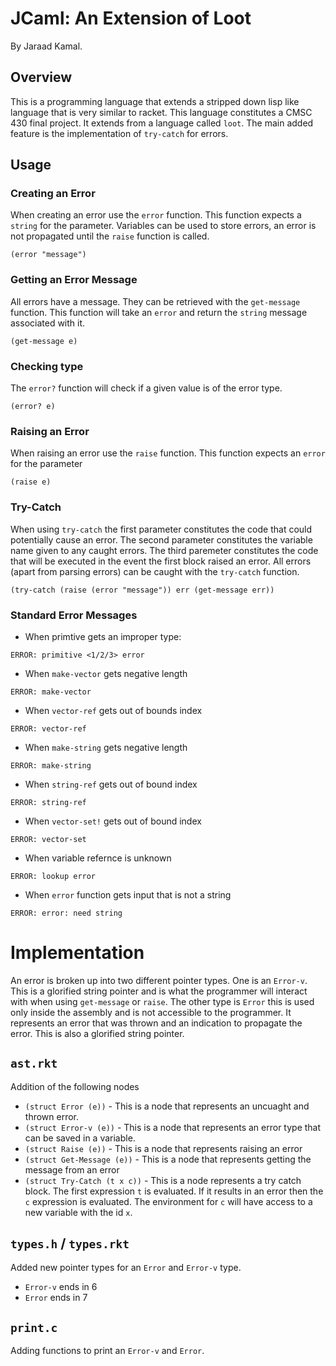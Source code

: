 # JCaml: An Extension of Loot
By Jaraad Kamal.

## Overview
This is a programming language that extends a stripped down lisp like
language that is very similar to racket. This language constitutes
a CMSC 430 final project. It extends from a language called `loot`.
The main added feature is the implementation of `try-catch` for errors. 

## Usage 
### Creating an Error
When creating an error use the `error` function. This function expects a 
`string` for the parameter. Variables can be used to store errors, an error
is not propagated until the `raise` function is called.
```racket
(error "message")
```

### Getting an Error Message
All errors have a message. They can be retrieved with the `get-message` 
function. This function will take an `error` and return the `string` message 
associated with it.
```racket
(get-message e)
```

### Checking type
The `error?` function will check if a given value is of the error type.
```racket
(error? e)
```

### Raising an Error
When raising an error use the `raise` function. This function expects an 
`error` for the parameter
```racket
(raise e)
```
### Try-Catch
When using `try-catch` the first parameter constitutes the code that could 
potentially cause an error. The second parameter constitutes the variable
name given to any caught errors. The third paremeter constitutes the code
that will be executed in the event the first block raised an error. All
errors (apart from parsing errors) can be caught with the `try-catch` function.
```racket
(try-catch (raise (error "message")) err (get-message err))
```

### Standard Error Messages
- When primtive gets an improper type:
```
ERROR: primitive <1/2/3> error
```
- When `make-vector` gets negative length
```
ERROR: make-vector
```
- When `vector-ref` gets out of bounds index 
```
ERROR: vector-ref
```
- When `make-string` gets negative length
```
ERROR: make-string
```
- When `string-ref` gets out of bound index
```
ERROR: string-ref
```
- When `vector-set!` gets out of bound index
```
ERROR: vector-set
```
- When variable refernce is unknown
```
ERROR: lookup error
```
- When `error` function gets input that is not a string
```
ERROR: error: need string
```

# Implementation
An error is broken up into two different pointer types. 
One is an `Error-v`. This is a glorified string pointer and is what the 
programmer will interact with when using `get-message` or `raise`. The 
other type is `Error` this is used only inside the assembly and is not 
accessible to the programmer. It represents an error that was thrown and an 
indication to propagate the error. This is also a glorified string pointer. 
## `ast.rkt`
Addition of the following nodes
- `(struct Error (e))` - This is a node that represents an uncuaght and thrown error. 
- `(struct Error-v (e))` - This is a node that represents an error type that can be saved in a variable.
- `(struct Raise (e))` - This is a node that represents raising an error
- `(struct Get-Message (e))` - This is a node that represents getting the message from an error
- `(struct Try-Catch (t x c))` - This is a node represents a try catch block. The first expression `t` is evaluated. If it results in an error then the `c` expression is evaluated. The environment for `c` will have access to a new variable with the id `x`.
## `types.h` / `types.rkt`
Added new pointer types for an `Error` and `Error-v` type.
- `Error-v` ends in 6
- `Error` ends in 7
## `print.c`
Adding functions to print an `Error-v` and `Error`.


